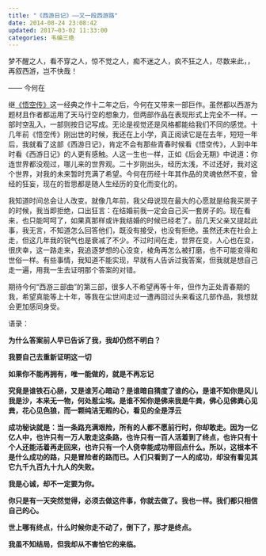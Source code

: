 ```yaml
---
title: "《西游日记》——又一段西游路"
date: 2014-08-24 23:08:42
updated: 2017–03-02 11:33:00
categories: 韦编三绝
---
```

梦不醒之人，看不穿之人，惊不觉之人，痴不迷之人，疯不狂之人，尽数来此，，再叙西游，岂不快哉！

—— 今何在

继[《悟空传》](http://haofly.net/wukongzhuan/)这一经典之作十二年之后，今何在又带来一部巨作。虽然都以西游为题材且作者都运用了天马行空的想象力，但两部作品在表现形式上完全不一样。一部时空乱入，一部则按日记写成。无论是视觉还是风格都能给我们不同的感觉。十几年前《悟空传》刚出世的时候，我还在上小学，真正阅读它是在去年，短短一年后，我就看了这部《西游日记》，肯定不会有那些青春时候看《悟空传》，人到中年时看《西游日记》的人更有感触。人这一生也一样，正如《后会无期》中说道：你连世界都没观过，哪儿来的世界观。二十岁刚出头，经历太浅，不过还好，我对这个世界，对我的未来暂时充满了希望。今何在历经十年其作品的灵魂依然不变，曾经的狂妄，现在的哲思都是随人生经历的变化而变化的。

我知道时间总会让人改变。就像几年前，我父母说现在最大的心愿就是给我买房子的时候，我当即拒绝，口出狂言：在结婚前我一定会自己买一套房子的。现在看来，也只能呵呵了，如果真那样或许我结婚的时候已经老了。前几天父亲又提起此事，我无言，不知道怎么回答他们，既没有接受，也没有拒绝。虽然还未在社会上走，但这几年我的锐气也是衰减了不少。不过时间在走，世界在变，人心也在变，很庆幸，这一路走来，我追逐梦想的心没变，棱角再怎么被打磨，也不可能变得和世俗一样。有些事情，我知道不能实现，早就有人告诉过我答案，但我就是想自己走一遍，用我一生去证明那个答案的对错。

期待今何“西游三部曲”的第三部，很多人不希望再等十年，但作为正处青春期的我，希望真能等上十年，等我在尘世间走过一遭再回过头来看这几部作品，我想就会更加感同身受。

语录：

**为什么答案前人早已告诉了我，我却仍然不明白？**

**我要自己去重新证明这一切**

**如果你不能再拥有，唯一能做的，就是不再忘记**

**究竟是谁铁石心肠，又是谁芳心暗动？是谁暗自猜度了谁的心，是谁不知你是风儿我是沙，本来无一物，何处惹尘埃。是谁不知你是佛来我是牛粪，佛心见佛粪心见粪，花心见色狼，而一颗纯洁无暇的心，看见的全是浮云**

**成功秘诀就是：当一条路充满艰险，所有的人都不愿前行时，你却敢走。因为一亿亿人中，也许只有一万人敢走这条路，也许只有一百人活着到了终点，也许只有十个人还能活着再走回来，也许只有一个人侥幸能成功带回点什么。所以，这根本不是什么成功的路，只是冒险者的路而已。人们只看到了一人的成功，却没有看见其它九千九百九十九人的失败。**

**我是心诚，却不一定要为你。**

**你只是有一天突然觉得，必须去做这件事，你就去做了。我也一样。我们都只相信自己的心。**

**世上哪有终点，什么时候你走不动了，倒下了，那才是终点。**

**我虽不知结局，但我却从不害怕它的来临。**
